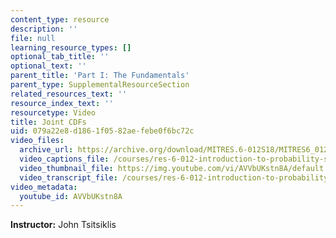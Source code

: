 ```yaml
---
content_type: resource
description: ''
file: null
learning_resource_types: []
optional_tab_title: ''
optional_text: ''
parent_title: 'Part I: The Fundamentals'
parent_type: SupplementalResourceSection
related_resources_text: ''
resource_index_text: ''
resourcetype: Video
title: Joint CDFs
uid: 079a22e8-d186-1f05-82ae-febe0f6bc72c
video_files:
  archive_url: https://archive.org/download/MITRES.6-012S18/MITRES6_012S18_L09-10_300k.mp4
  video_captions_file: /courses/res-6-012-introduction-to-probability-spring-2018/ab24c316a1e753f59214bd46d6d0b63f_AVVbUKstn8A.vtt
  video_thumbnail_file: https://img.youtube.com/vi/AVVbUKstn8A/default.jpg
  video_transcript_file: /courses/res-6-012-introduction-to-probability-spring-2018/eab48c9b7ab8d2291581a1730ad47a6c_AVVbUKstn8A.pdf
video_metadata:
  youtube_id: AVVbUKstn8A
---
```


**Instructor:** John Tsitsiklis